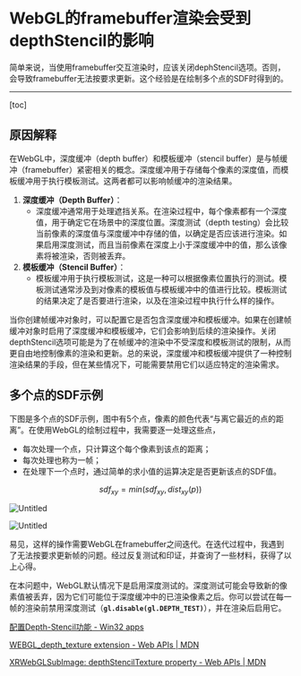 # WebGL的framebuffer渲染会受到depthStencil的影响

简单来说，当使用framebuffer交互渲染时，应该关闭dephStencil选项。否则，会导致framebuffer无法按要求更新。这个经验是在绘制多个点的SDF时得到的。

---
[toc]

## 原因解释

在WebGL中，深度缓冲（depth buffer）和模板缓冲（stencil buffer）是与帧缓冲（framebuffer）紧密相关的概念。深度缓冲用于存储每个像素的深度值，而模板缓冲用于执行模板测试。这两者都可以影响帧缓冲的渲染结果。

1. **深度缓冲（Depth Buffer）**：
    - 深度缓冲通常用于处理遮挡关系。在渲染过程中，每个像素都有一个深度值，用于确定它在场景中的深度位置。深度测试（depth testing）会比较当前像素的深度值与深度缓冲中存储的值，以确定是否应该进行渲染。如果启用深度测试，而且当前像素在深度上小于深度缓冲中的值，那么该像素将被渲染，否则被丢弃。
2. **模板缓冲（Stencil Buffer）**：
    - 模板缓冲用于执行模板测试，这是一种可以根据像素位置执行的测试。模板测试通常涉及到对像素的模板值与模板缓冲中的值进行比较。模板测试的结果决定了是否要进行渲染，以及在渲染过程中执行什么样的操作。

当你创建帧缓冲对象时，可以配置它是否包含深度缓冲和模板缓冲。如果在创建帧缓冲对象时启用了深度缓冲和模板缓冲，它们会影响到后续的渲染操作。关闭depthStencil选项可能是为了在帧缓冲的渲染中不受深度和模板测试的限制，从而更自由地控制像素的渲染和更新。总的来说，深度缓冲和模板缓冲提供了一种控制渲染结果的手段，但在某些情况下，可能需要禁用它们以适应特定的渲染需求。

## 多个点的SDF示例

下图是多个点的SDF示例，图中有5个点，像素的颜色代表“与离它最近的点的距离”。在使用WebGL的绘制过程中，我需要逐一处理这些点，

- 每次处理一个点，只计算这个每个像素到该点的距离；
- 每次处理也称为一帧；
- 在处理下一个点时，通过简单的求小值的运算决定是否更新该点的SDF值。

$$
sdf_{xy} = min(sdf_{xy}, dist_{xy}(p))
$$

![Untitled](WebGL%E7%9A%84framebuffer%E6%B8%B2%E6%9F%93%E4%BC%9A%E5%8F%97%E5%88%B0depthStencil%E7%9A%84%E5%BD%B1%E5%93%8D%2009c20c0d0214406e89c43a7b32aef961/Untitled.png)

![Untitled](WebGL%E7%9A%84framebuffer%E6%B8%B2%E6%9F%93%E4%BC%9A%E5%8F%97%E5%88%B0depthStencil%E7%9A%84%E5%BD%B1%E5%93%8D%2009c20c0d0214406e89c43a7b32aef961/Untitled%201.png)

易见，这样的操作需要WebGL在framebuffer之间迭代。在迭代过程中，我遇到了无法按要求更新帧的问题。经过反复测试和印证，并查询了一些材料，获得了以上心得。

在本问题中，WebGL默认情况下是启用深度测试的。深度测试可能会导致新的像素值被丢弃，因为它们可能位于深度缓冲中的已渲染像素之后。你可以尝试在每一帧的渲染前禁用深度测试（**`gl.disable(gl.DEPTH_TEST)`**），并在渲染后启用它。

[配置Depth-Stencil功能 - Win32 apps](https://learn.microsoft.com/zh-CN/windows/win32/direct3d11/d3d10-graphics-programming-guide-depth-stencil)

[WEBGL_depth_texture extension - Web APIs | MDN](https://developer.mozilla.org/en-US/docs/Web/API/WEBGL_depth_texture)

[XRWebGLSubImage: depthStencilTexture property - Web APIs | MDN](https://developer.mozilla.org/en-US/docs/Web/API/XRWebGLSubImage/depthStencilTexture)